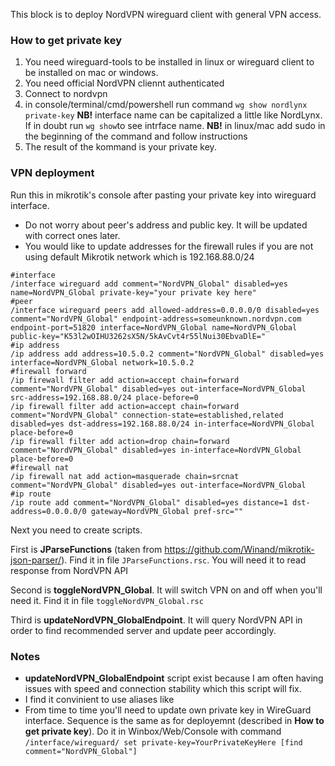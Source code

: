 This block is to deploy NordVPN wireguard client with general VPN access.

### How to get private key
1. You need wireguard-tools to be installed in linux or wireguard client to be installed on mac or windows.
2. You need official NordVPN cliennt authenticated
3. Connect to nordvpn
4. in console/terminal/cmd/powershell run command `wg show nordlynx private-key` **NB!** interface name can be capitalized a little like NordLynx. If in doubt run `wg show`to see intrface name. **NB!** in linux/mac add sudo in the beginning of the command and follow instructions
5. The result of the kommand is your private key.


### VPN deployment
Run this in mikrotik's console after pasting your private key into wireguard interface.
* Do not worry about peer's address and public key. It will be updated with correct ones later.
* You would like to update addresses for the firewall rules if you are not using default Mikrotik network which is 192.168.88.0/24

```
#interface
/interface wireguard add comment="NordVPN_Global" disabled=yes name=NordVPN_Global private-key="your private key here"
#peer
/interface wireguard peers add allowed-address=0.0.0.0/0 disabled=yes comment="NordVPN_Global" endpoint-address=someunknown.nordvpn.com endpoint-port=51820 interface=NordVPN_Global name=NordVPN_Global public-key="K53l2wOIHU3262sX5N/5kAvCvt4r55lNui30EbvaDlE="
#ip address
/ip address add address=10.5.0.2 comment="NordVPN_Global" disabled=yes interface=NordVPN_Global network=10.5.0.2
#firewall forward
/ip firewall filter add action=accept chain=forward comment="NordVPN_Global" disabled=yes out-interface=NordVPN_Global src-address=192.168.88.0/24 place-before=0
/ip firewall filter add action=accept chain=forward comment="NordVPN_Global" connection-state=established,related disabled=yes dst-address=192.168.88.0/24 in-interface=NordVPN_Global place-before=0
/ip firewall filter add action=drop chain=forward comment="NordVPN_Global" disabled=yes in-interface=NordVPN_Global place-before=0
#firewall nat
/ip firewall nat add action=masquerade chain=srcnat comment="NordVPN_Global" disabled=yes out-interface=NordVPN_Global
#ip route
/ip route add comment="NordVPN_Global" disabled=yes distance=1 dst-address=0.0.0.0/0 gateway=NordVPN_Global pref-src=""
```

Next you need to create scripts.

First is **JParseFunctions** (taken from https://github.com/Winand/mikrotik-json-parser/). Find it in file `JParseFunctions.rsc`. You will need it to read response from NordVPN API

Second is **toggleNordVPN_Global**. It will switch VPN on and off when you'll need it. Find it in file `toggleNordVPN_Global.rsc`

Third is **updateNordVPN_GlobalEndpoint**. It will query NordVPN API in order to find recommended server and update peer accordingly.

### Notes
* **updateNordVPN_GlobalEndpoint** script exist because I am often having issues with speed and connection stability which this script will fix.
* I find it convinient to use aliases like 
* From time to time you'll need to update own private key in WireGuard interface. Sequence is the same as for deployemnt (described in **How to get private key**). Do it in Winbox/Web/Console with command `/interface/wireguard/ set private-key=YourPrivateKeyHere [find comment="NordVPN_Global"]`